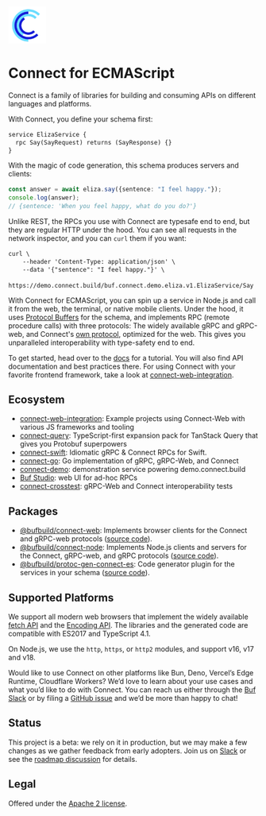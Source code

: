 <img src=".github/connect-logo.png" width="15%" />

# Connect for ECMAScript

Connect is a family of libraries for building and consuming APIs on 
different languages and platforms. 

With Connect, you define your schema first:

```
service ElizaService {
  rpc Say(SayRequest) returns (SayResponse) {}
}
```

With the magic of code generation, this schema produces servers and clients:

```ts
const answer = await eliza.say({sentence: "I feel happy."});
console.log(answer);
// {sentence: 'When you feel happy, what do you do?'}
```

Unlike REST, the RPCs you use with Connect are typesafe end to end, but they are 
regular HTTP under the hood. You can see all requests in the network inspector,
and you can `curl` them if you want:

```shell
curl \
    --header 'Content-Type: application/json' \
    --data '{"sentence": "I feel happy."}' \
    https://demo.connect.build/buf.connect.demo.eliza.v1.ElizaService/Say
```

With Connect for ECMAScript, you can spin up a service in Node.js and call it
from the web, the terminal, or native mobile clients. Under the hood, it uses 
[Protocol Buffers](https://github.com/bufbuild/protobuf-es) for the schema, and 
implements RPC (remote procedure calls) with three protocols: The widely available 
gRPC and gRPC-web, and Connect's [own protocol](https://connect.build/docs/protocol/), 
optimized for the web. This gives you unparalleled interoperability with type-safety end 
to end.

To get started, head over to the [docs](https://connect.build/docs/web/getting-started)
for a tutorial. You will also find API documentation and best practices there.
For using Connect with your favorite frontend framework, take a look at
[connect-web-integration](https://github.com/bufbuild/connect-web-integration).

## Ecosystem

* [connect-web-integration](https://github.com/bufbuild/connect-web-integration):
  Example projects using Connect-Web with various JS frameworks and tooling
* [connect-query](https://github.com/bufbuild/connect-query):
  TypeScript-first expansion pack for TanStack Query that gives you Protobuf superpowers
* [connect-swift](https://github.com/bufbuild/connect-swift):
  Idiomatic gRPC & Connect RPCs for Swift.
* [connect-go](https://github.com/bufbuild/connect-go):
  Go implementation of gRPC, gRPC-Web, and Connect
* [connect-demo](https://github.com/bufbuild/connect-demo):
  demonstration service powering demo.connect.build
* [Buf Studio](https://studio.buf.build/): web UI for ad-hoc RPCs
* [connect-crosstest](https://github.com/bufbuild/connect-crosstest):
  gRPC-Web and Connect interoperability tests


## Packages

- [@bufbuild/connect-web](https://www.npmjs.com/package/@bufbuild/connect-web):
  Implements browser clients for the Connect and gRPC-web protocols ([source code](packages/connect-web)).
- [@bufbuild/connect-node](https://www.npmjs.com/package/@bufbuild/connect-node):
  Implements Node.js clients and servers for the Connect, gRPC-web, and gRPC protocols ([source code](packages/connect-node)).
- [@bufbuild/protoc-gen-connect-es](https://www.npmjs.com/package/@bufbuild/protoc-gen-connect-es):
  Code generator plugin for the services in your schema ([source code](packages/protoc-gen-connect-es)).


## Supported Platforms

We support all modern web browsers that implement the widely available 
[fetch API](https://developer.mozilla.org/en-US/docs/Web/API/Fetch_API)
and the [Encoding API](https://developer.mozilla.org/en-US/docs/Web/API/Encoding_API).
The libraries and the generated code are compatible with ES2017 and TypeScript 4.1.

On Node.js, we use the `http`, `https`, or `http2` modules, and support v16, v17 and v18.

Would like to use Connect on other platforms like Bun, Deno, Vercel’s Edge Runtime,
Cloudflare Workers? We’d love to learn about your use cases and what you’d like to do 
with Connect. You can reach us either through the [Buf Slack](https://buf.build/links/slack/) 
or by filing a [GitHub issue](https://github.com/bufbuild/connect-web/issues) and we’d 
be more than happy to chat!


## Status

This project is a beta: we rely on it in production, but we may make a few
changes as we gather feedback from early adopters. Join us on [Slack](https://buf.build/links/slack)
or see the [roadmap discussion](https://github.com/bufbuild/connect-web/discussions/315) for details.


## Legal

Offered under the [Apache 2 license](/LICENSE).
